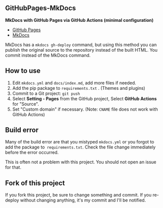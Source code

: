 ## GitHubPages-MkDocs

**MkDocs with GitHub Pages via GitHub Actions (minimal configuration)**

- [GitHub Pages](https://pages.github.com/)
- [MkDocs](https://www.mkdocs.org/)

MkDocs has a `mkdocs gh-deploy` command, but using this method you can publish the original source to the repository instead of the built HTML. You commit instead of the MkDocs command.

## How to use

1. Edit `mkdocs.yml` and `docs/index.md`, add more files if needed.
2. Add the pip package to `requirements.txt` . (Themes and plugins)
3. Commit to a Git project: `git push`
4. Select **Setting - Pages** from the GitHub project, Select **GitHub Actions** for "Source".
5. Set "Custom domain" if necessary. (Note: `CNAME` file does not work with GitHub Actions)

## Build error

Many of the build error are that you mistyped `mkdocs.yml`
or you forgot to add the package to` requirements.txt`.
Check the file change immediately before the error occurred.

This is often not a problem with this project.
You should not open an issue for that.

## Fork of this project

If you fork this project, be sure to change something and commit.
If you re-deploy without changing anything, it's my commit and I'll be notified.

